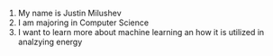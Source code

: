 1. My name is Justin Milushev
2. I am majoring in Computer Science
3. I want to learn more about machine learning an how it is utilized in analzying energy
